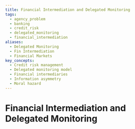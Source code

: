 ```yaml
---
title: Financial Intermediation and Delegated Monitoring
tags:
  - agency_problem
  - banking
  - credit_risk
  - delegated_monitoring
  - financial_intermediation
aliases:
  - Delegated Monitoring
  - Fin Intermediation
  - Financial Markets
key_concepts:
  - Credit risk management
  - Delegated monitoring model
  - Financial intermediaries
  - Information asymmetry
  - Moral hazard
---
```


# Financial Intermediation and Delegated Monitoring
